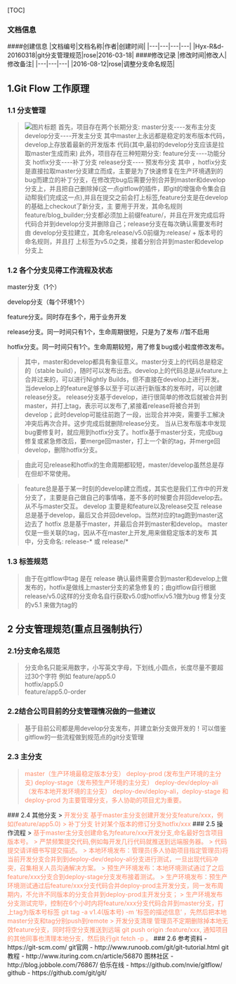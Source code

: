 
[TOC]

### 文档信息
####创建信息
|文档编号|文档名称|作者|创建时间|
|---|---|---|---|
|Hyx-R&d-20160318|git分支管理规范|rose|2016-03-18|
####修改记录
|修改时间|修改人|修改备注|
|---|---|---|
|2016-08-12|rose|调整分支命名规范|

## 1.Git Flow 工作原理
>
### 1.1 分支管理
>![图片标题](http://doc.maizuo.com/api/file/getImage?fileId=5870a292d59f44000a00019a)
>首先，项目存在两个长期分支:
> master分支----发布主分支
> develop分支----开发主分支
> 其中master上永远都是稳定的发布版本代码，develop上存放着最新的开发版本
代码(其中,最初的develop分支应该是拉取master生成而来)
>此外，项目存在三种短期分支:
> feature分支----功能分支 
> hotfix分支----补丁分支
> release分支---- 预发布分支
>   其中 ，hotfix分支是直接拉取master分支建立而成，主要是为了快速修复在生产环境遇到的bug而建立的补丁分支，在修改完bug后需要分别合并到master和develop分支上，并且把自己删除掉(这一点gitflow的插件，即git的增强命令集会自动帮我们完成这一点),并且在提交之前会打上标签,feature分支是在develop的基础上checkout了新分支，主
要用于开发，其命名规则 feature/blog_builder;分支都必须加上前缀feature/，并且在开发完成后将代码合并到develop分支并删除自己；release分支在每次确认需要发布时由
develop分支拉建立，其命名release/v5.0前缀为:release/ + 版本号的命名规则，并且打
上标签为v5.0之类，接着分别合并到master和develop分支上


### 1.2 各个分支见得工作流程及状态

master分支（1个）

develop分支（每个环境1个）

feature分支。同时存在多个，用于业务开发

release分支。同一时间只有1个，生命周期很短，只是为了发布  //暂不启用

hotfix分支。同一时间只有1个。生命周期较短，用了修复bug或小粒度修改发布。

>    其中，master和develop都具有象征意义。master分支上的代码总是稳定的（stable build），随时可以发布出去。develop上的代码总是从feature上合并过来的，可以进行Nightly Builds，但不直接在develop上进行开发。当develop上的feature足够多以至于可以进行新版本的发布时，可以创建release分支。
>    release分支基于develop，进行很简单的修改后就被合并到master，并打上tag，表示可以发布了,紧接着release将被合并到develop；此时develop可能往前跑了一段，出现合并冲突，需要手工解决冲突后再次合并。这步完成后就删除release分支。
>    当从已发布版本中发现bug要修复时，就应用到hotfix分支了。hotfix基于master分支，完成bug修复或紧急修改后，要merge回master，打上一个新的tag，并merge回develop，删除hotfix分支。

>   由此可见release和hotfix的生命周期都较短，master/develop虽然总是存在但却不常使用。

>    feature总是基于某一时刻的develop建立而成，其实也是我们工作中的开发分支了，主要是自己做自己的事情咯，差不多的时候要合并回develop去。从不与master交互。
>    develop 主要是和feature以及release交互
>    release  总是基于develop，最后又合并回develop。当然对应的tag跑到master这边去了
>    hotfix   总是基于master，并最后合并到master和develop。
>    master   仅是一些关联的tag，因从不在master上开发,用来做稳定版本的发布
>   其中，分支命名: release-* 或 release/*

### 1.3 标签规范
> 由于在gitflow中tag 是在 release 确认最终需要合到master和develop上做发布的，hotfix是做线上master分支的紧急修复的；由gitflow自行根据release/v5.0这样的分支命名自行获取v5.0或hotfix/v5.1做为bug 修复分支的v5.1 来做为tag的
> 

## 2 分支管理规范(重点且强制执行）
### 2.1分支命名规范
> 分支命名只能采用数字，小写英文字母，下划线,小圆点，长度尽量不要超过30个字符
> 例如  feature/app5.0  
>       hotfix/app5.0  
>       feature/app5.0-order
### 2.2结合公司目前的分支管理情况做的一些建议
>  基于目前公司都是用develop分支发布，并建立新分支做开发的！可以借鉴gitflow的一些流程做到规范点的git分支管理
### 2.3 主分支

> <font color=#FF8C69> master（生产环境最稳定版本分支） 
>  deploy-prod (发布生产环境的主分支) 
>  deploy-stage（发布预生产环境的主分支）
>  deploy-dev/deploy-ali（发布本地开发环境的主分支）
>  deploy-dev/deploy-ali，deploy-stage 和 deploy-prod 为主要管理分支，多人协助的项目尤为重要。
</font>
### 2.4 其他分支
>  <font color=#FF8C69> 开发分支   基于master主分支创建开发分支feature/xxx，例如(feature/app5.0)
>  补丁分支   针对某个版本的修订分支hotfix/xxx
</font>
### 2.5 操作流程
> <font color=#FF8C69>基于master主分支创建命名为feature/xxx开发分支,命名最好包含项目版本号。 
> 严禁频繁提交代码,例如每开发几行代码就推送到远端服务器。 
> 代码提交请详细书写提交描述。 
> 本地环境发布：管理员(多人协助项目指定管理员)将当前开发分支合并到到deploy-dev/deploy-ali分支进行测试，一旦出现代码冲突，召集相关人员沟通解决方案。 
> 预生产环境发布：本地环境测试通过了之后feature/xxx分支合到deploy-stage分支发布接着测试。 
> 生产环境发布：预生产环境测试通过后feature/xxx分支代码合并deploy-prod主开发分支，同一发布周期内，不允许不同版本的分支合并到deploy-prod主开发分支；
> 生产环境发布分支测试完毕，控制在6个小时内将feature/xxx分支代码合并到master分支，打上tag为版本号标签 git tag -a v1.4(版本号) -m 
‘标签的描述信息’ ，先然后把本地master分支和tag分别push到remote
> 开发分支清理 管理员不定期删除掉本地无效feature分支，同时将空分支推送到远端 git push origin :feature/xxx, 
通知项目的其他同事也清理本地分支，然后执行git fetch -p 。 

</font>
### 2.6 参考资料
  - https://git-scm.com/      git官网
  - http://www.runoob.com/git/git-tutorial.html  git教程
  - http://www.ituring.com.cn/article/56870 图林社区
  - http://blog.jobbole.com/76867/          伯乐在线
  - https://github.com/nvie/gitflow/        github
  - https://github.com/git/git/             

